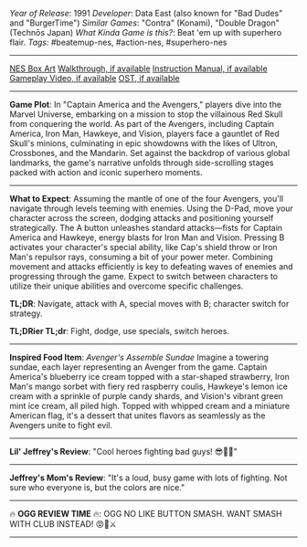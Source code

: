 *Year of Release*: 1991
*Developer*: Data East (also known for "Bad Dudes" and "BurgerTime")
*Similar Games*: "Contra" (Konami), "Double Dragon" (Technōs Japan)
*What Kinda Game is this?*: Beat 'em up with superhero flair.
*Tags:* #beatemup-nes, #action-nes, #superhero-nes

---
[NES Box Art](https://www.google.com/search?tbm=isch&q=NES+Box+Art+Captain+America+and+the+Avengers) 
[Walkthrough, if available](https://www.google.com/search?q=Walkthrough+NES+Captain+America+and+the+Avengers)
[Instruction Manual, if available](https://www.google.com/search?q=NES+Instruction+Manual+Captain+America+and+the+Avengers)
[Gameplay Video, if available](https://www.youtube.com/results?search_query=gameplay+NES+Captain+America+and+the+Avengers) 
[OST, if available](https://www.youtube.com/results?search_query=OST+NES+Captain+America+and+the+Avengers)

- - -
**Game Plot**:
In "Captain America and the Avengers," players dive into the Marvel Universe, embarking on a mission to stop the villainous Red Skull from conquering the world. As part of the Avengers, including Captain America, Iron Man, Hawkeye, and Vision, players face a gauntlet of Red Skull's minions, culminating in epic showdowns with the likes of Ultron, Crossbones, and the Mandarin. Set against the backdrop of various global landmarks, the game's narrative unfolds through side-scrolling stages packed with action and iconic superhero moments.

- - -
**What to Expect**: 
Assuming the mantle of one of the four Avengers, you'll navigate through levels teeming with enemies. Using the D-Pad, move your character across the screen, dodging attacks and positioning yourself strategically. The A button unleashes standard attacks—fists for Captain America and Hawkeye, energy blasts for Iron Man and Vision. Pressing B activates your character's special ability, like Cap's shield throw or Iron Man's repulsor rays, consuming a bit of your power meter. Combining movement and attacks efficiently is key to defeating waves of enemies and progressing through the game. Expect to switch between characters to utilize their unique abilities and overcome specific challenges.

**TL;DR**: Navigate, attack with A, special moves with B; character switch for strategy.

**TL;DRier TL;dr**: Fight, dodge, use specials, switch heroes.

---
**Inspired Food Item**: *Avenger's Assemble Sundae*
Imagine a towering sundae, each layer representing an Avenger from the game. Captain America's blueberry ice cream topped with a star-shaped strawberry, Iron Man's mango sorbet with fiery red raspberry coulis, Hawkeye's lemon ice cream with a sprinkle of purple candy shards, and Vision's vibrant green mint ice cream, all piled high. Topped with whipped cream and a miniature American flag, it's a dessert that unites flavors as seamlessly as the Avengers unite to fight evil.

---
**Lil' Jeffrey's Review**: "Cool heroes fighting bad guys! 😎👊💥"

---
**Jeffrey's Mom's Review**: "It's a loud, busy game with lots of fighting. Not sure who everyone is, but the colors are nice."

---
🔥 **OGG REVIEW TIME** 🔥: OGG NO LIKE BUTTON SMASH. WANT SMASH WITH CLUB INSTEAD! 😡🏹⚔️

---